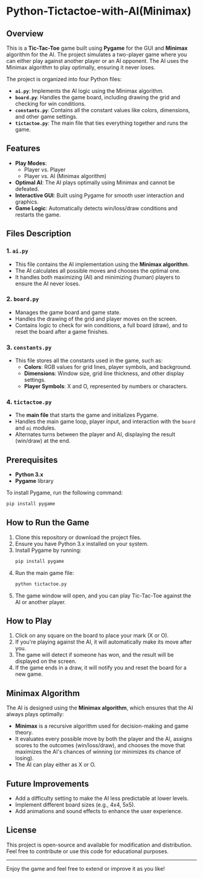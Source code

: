 # Python-Tictactoe-with-AI(Minimax)

## Overview

This is a **Tic-Tac-Toe** game built using **Pygame** for the GUI and **Minimax** algorithm for the AI. The project simulates a two-player game where you can either play against another player or an AI opponent. The AI uses the Minimax algorithm to play optimally, ensuring it never loses.

The project is organized into four Python files:
- **`ai.py`**: Implements the AI logic using the Minimax algorithm.
- **`board.py`**: Handles the game board, including drawing the grid and checking for win conditions.
- **`constants.py`**: Contains all the constant values like colors, dimensions, and other game settings.
- **`tictactoe.py`**: The main file that ties everything together and runs the game.

## Features
- **Play Modes**: 
  - Player vs. Player
  - Player vs. AI (Minimax algorithm)
- **Optimal AI**: The AI plays optimally using Minimax and cannot be defeated.
- **Interactive GUI**: Built using Pygame for smooth user interaction and graphics.
- **Game Logic**: Automatically detects win/loss/draw conditions and restarts the game.

## Files Description

### 1. `ai.py`
- This file contains the AI implementation using the **Minimax algorithm**.
- The AI calculates all possible moves and chooses the optimal one.
- It handles both maximizing (AI) and minimizing (human) players to ensure the AI never loses.

### 2. `board.py`
- Manages the game board and game state.
- Handles the drawing of the grid and player moves on the screen.
- Contains logic to check for win conditions, a full board (draw), and to reset the board after a game finishes.

### 3. `constants.py`
- This file stores all the constants used in the game, such as:
  - **Colors**: RGB values for grid lines, player symbols, and background.
  - **Dimensions**: Window size, grid line thickness, and other display settings.
  - **Player Symbols**: X and O, represented by numbers or characters.

### 4. `tictactoe.py`
- The **main file** that starts the game and initializes Pygame.
- Handles the main game loop, player input, and interaction with the `board` and `ai` modules.
- Alternates turns between the player and AI, displaying the result (win/draw) at the end.

## Prerequisites

- **Python 3.x**
- **Pygame** library

To install Pygame, run the following command:
```bash
pip install pygame
```

## How to Run the Game

1. Clone this repository or download the project files.
2. Ensure you have Python 3.x installed on your system.
3. Install Pygame by running:
   ```bash
   pip install pygame
   ```
4. Run the main game file:
   ```bash
   python tictactoe.py
   ```
5. The game window will open, and you can play Tic-Tac-Toe against the AI or another player.

## How to Play

1. Click on any square on the board to place your mark (X or O).
2. If you're playing against the AI, it will automatically make its move after you.
3. The game will detect if someone has won, and the result will be displayed on the screen.
4. If the game ends in a draw, it will notify you and reset the board for a new game.

## Minimax Algorithm

The AI is designed using the **Minimax algorithm**, which ensures that the AI always plays optimally:
- **Minimax** is a recursive algorithm used for decision-making and game theory.
- It evaluates every possible move by both the player and the AI, assigns scores to the outcomes (win/loss/draw), and chooses the move that maximizes the AI's chances of winning (or minimizes its chance of losing).
- The AI can play either as X or O.

## Future Improvements

- Add a difficulty setting to make the AI less predictable at lower levels.
- Implement different board sizes (e.g., 4x4, 5x5).
- Add animations and sound effects to enhance the user experience.

## License

This project is open-source and available for modification and distribution. Feel free to contribute or use this code for educational purposes.

---

Enjoy the game and feel free to extend or improve it as you like!
